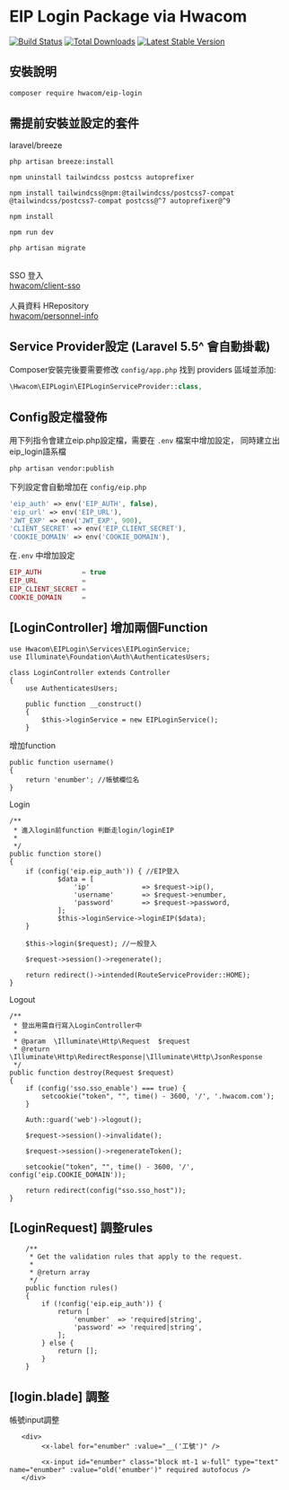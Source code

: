 # EIP Login Package via Hwacom

<a href="https://github.com/mozielin/Client-SSO/actions"><img src="https://github.com/mozielin/Client-SSO/workflows/PHP Composer/badge.svg" alt="Build Status"></a>
[![Total Downloads](http://poser.pugx.org/hwacom/client-sso/downloads)](https://packagist.org/packages/hwacom/client-sso)
[![Latest Stable Version](http://poser.pugx.org/hwacom/client-sso/v)](https://packagist.org/packages/hwacom/client-sso)

## 安裝說明

```bash
composer require hwacom/eip-login
```

## 需提前安裝並設定的套件

laravel/breeze

```
php artisan breeze:install
```

```
npm uninstall tailwindcss postcss autoprefixer
```

```
npm install tailwindcss@npm:@tailwindcss/postcss7-compat @tailwindcss/postcss7-compat postcss@^7 autoprefixer@^9
```

```
npm install
```

```
npm run dev
```

```
php artisan migrate
```

<br>SSO 登入<br>
<a href="https://github.com/HwacomService/SSO-Client">hwacom/client-sso</a>
<br><br>人員資料 HRepository<br>
<a href="https://github.com/HwacomService/Personnel-Info">hwacom/personnel-info</a>

## Service Provider設定 (Laravel 5.5^ 會自動掛載)

Composer安裝完後要需要修改 `config/app.php` 找到 providers 區域並添加:

```php
\Hwacom\EIPLogin\EIPLoginServiceProvider::class,
```

## Config設定檔發佈

用下列指令會建立eip.php設定檔，需要在 `.env` 檔案中增加設定， 同時建立出eip_login語系檔

```bash
php artisan vendor:publish
```

下列設定會自動增加在 `config/eip.php`

```php
'eip_auth' => env('EIP_AUTH', false),
'eip_url' => env('EIP_URL'),
'JWT_EXP' => env('JWT_EXP', 900),
'CLIENT_SECRET' => env('EIP_CLIENT_SECRET'),
'COOKIE_DOMAIN' => env('COOKIE_DOMAIN'),
```

在`.env` 中增加設定

```php
EIP_AUTH          = true
EIP_URL           = 
EIP_CLIENT_SECRET =
COOKIE_DOMAIN     =
```

## [LoginController] 增加兩個Function

```
use Hwacom\EIPLogin\Services\EIPLoginService;
use Illuminate\Foundation\Auth\AuthenticatesUsers;
```

```
class LoginController extends Controller
{
    use AuthenticatesUsers;

    public function __construct()
    {
        $this->loginService = new EIPLoginService();
    }
```

增加function

```
public function username()
{
    return 'enumber'; //帳號欄位名
}
```

Login

```
/**
 * 進入login前function 判斷走login/loginEIP
 *
 */
public function store()
{
    if (config('eip.eip_auth')) { //EIP登入
            $data = [
                'ip'             => $request->ip(),
                'username'       => $request->enumber,
                'password'       => $request->password,
            ];
            $this->loginService->loginEIP($data);
    }
    
    $this->login($request); //一般登入

    $request->session()->regenerate();

    return redirect()->intended(RouteServiceProvider::HOME);
}
```

Logout

```
/**
 * 登出用需自行寫入LoginController中
 *
 * @param  \Illuminate\Http\Request  $request
 * @return \Illuminate\Http\RedirectResponse|\Illuminate\Http\JsonResponse
 */
public function destroy(Request $request)
{
    if (config('sso.sso_enable') === true) {
        setcookie("token", "", time() - 3600, '/', '.hwacom.com');
    }

    Auth::guard('web')->logout();

    $request->session()->invalidate();

    $request->session()->regenerateToken();
    
    setcookie("token", "", time() - 3600, '/', config('eip.COOKIE_DOMAIN'));

    return redirect(config("sso.sso_host"));
}
```

## [LoginRequest] 調整rules

```
    /**
     * Get the validation rules that apply to the request.
     *
     * @return array
     */
    public function rules()
    {
        if (!config('eip.eip_auth')) {
            return [
                'enumber'  => 'required|string',
                'password' => 'required|string',
            ];
        } else {
            return [];
        }
    }
```

## [login.blade] 調整

帳號input調整

```
   <div>
        <x-label for="enumber" :value="__('工號')" />
    
        <x-input id="enumber" class="block mt-1 w-full" type="text" name="enumber" :value="old('enumber')" required autofocus />
   </div>
```